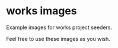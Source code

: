 # works images

Example images for works project seeders.

Feel free to use these images as you wish.

